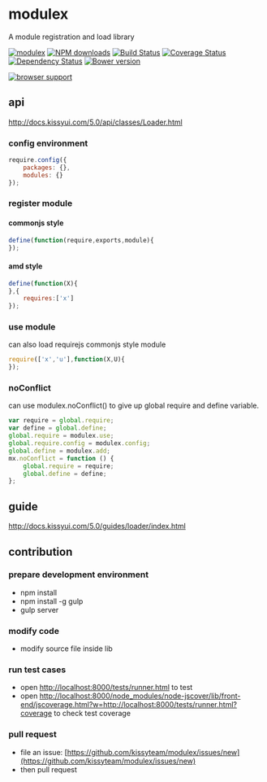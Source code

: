 # modulex

A module registration and load library

[![modulex](https://nodei.co/npm/modulex.png)](https://npmjs.org/package/modulex)
[![NPM downloads](http://img.shields.io/npm/dm/modulex.svg)](https://npmjs.org/package/modulex)
[![Build Status](https://secure.travis-ci.org/kissyteam/modulex.png?branch=master)](https://travis-ci.org/kissyteam/modulex)
[![Coverage Status](https://coveralls.io/repos/kissyteam/modulex/badge.png?branch=master)](https://coveralls.io/r/kissyteam/modulex?branch=master)
[![Dependency Status](https://gemnasium.com/kissyteam/modulex.png)](https://gemnasium.com/kissyteam/modulex)
[![Bower version](https://badge.fury.io/bo/modulex.svg)](http://badge.fury.io/bo/modulex)

[![browser support](https://ci.testling.com/kissyteam/modulex.png)](https://ci.testling.com/kissyteam/modulex)


## api

http://docs.kissyui.com/5.0/api/classes/Loader.html

### config environment

```javascript
require.config({
    packages: {},
    modules: {}
});
```

### register module

#### commonjs style

```javascript
define(function(require,exports,module){
});
```

#### amd style

```javascript
define(function(X){
},{
    requires:['x']
});
```

### use module

can also load requirejs commonjs style module

```javascript
require(['x','u'],function(X,U){
});
```

### noConflict

can use modulex.noConflict() to give up global require and define variable.

``` javascript
var require = global.require;
var define = global.define;
global.require = modulex.use;
global.require.config = modulex.config;
global.define = modulex.add;
mx.noConflict = function () {
    global.require = require;
    global.define = define;
};
```

## guide

http://docs.kissyui.com/5.0/guides/loader/index.html

## contribution

### prepare development environment

* npm install
* npm install -g gulp
* gulp server

### modify code

* modify source file inside lib

### run test cases

* open [http://localhost:8000/tests/runner.html](http://localhost:8000/tests/runner.html) to test
* open [http://localhost:8000/node_modules/node-jscover/lib/front-end/jscoverage.html?w=http://localhost:8000/tests/runner.html?coverage](http://localhost:8000/node_modules/node-jscover/lib/front-end/jscoverage.html?w=http://localhost:8000/tests/runner.html?coverage) to check test coverage

### pull request

* file an issue: [https://github.com/kissyteam/modulex/issues/new](https://github.com/kissyteam/modulex/issues/new)
* then pull request

